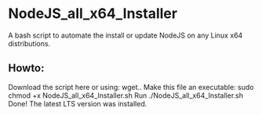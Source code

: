 # NodeJS_all_x64_Installer
A bash script to automate the install or update NodeJS on any Linux x64 distributions.


## Howto:
Download the script here or using: wget..
Make this file an executable: sudo chmod +x NodeJS_all_x64_Installer.sh
Run ./NodeJS_all_x64_Installer.sh
Done! The latest LTS version was installed.
